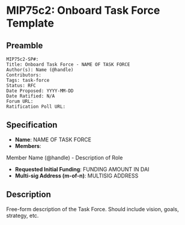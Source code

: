 # MIP75c2: Onboard Task Force Template


## Preamble

```
MIP75c2-SP#:
Title: Onboard Task Force - NAME OF TASK FORCE
Author(s): Name (@handle)
Contributors:
Tags: task-force
Status: RFC
Date Proposed: YYYY-MM-DD
Date Ratified: N/A
Forum URL:
Ratification Poll URL:
```

## Specification

- **Name**: NAME OF TASK FORCE
- **Members**:

Member Name (@handle) - Description of Role

- **Requested Initial Funding**: FUNDING AMOUNT IN DAI
- **Multi-sig Address (m-of-n)**: MULTISIG ADDRESS

## Description

Free-form description of the Task Force. Should include vision, goals, strategy, etc.
